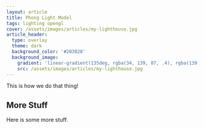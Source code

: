 ```yaml
---
layout: article
title: Phong Light Model
tags: lighting opengl
cover: /assets/images/articles/my-lighthouse.jpg
article_header:
  type: overlay
  theme: dark
  background_color: '#203028'
  background_image:
    gradient: 'linear-gradient(135deg, rgba(34, 139, 87, .4), rgba(139, 34, 139, .4))'
    src: /assets/images/articles/my-lighthouse.jpg
---
```


This is how we do that thing!

<!--more-->

## More Stuff
Here is some more stuff.